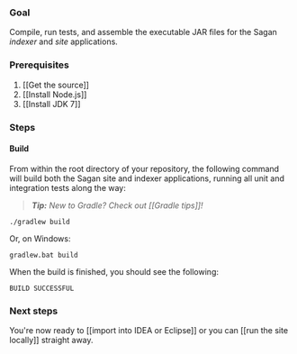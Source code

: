 ### Goal

Compile, run tests, and assemble the executable JAR files for the Sagan *indexer* and *site* applications.

### Prerequisites

1. [[Get the source]]
1. [[Install Node.js]]
1. [[Install JDK 7]]

### Steps

#### Build

From within the root directory of your repository, the following command will build both the Sagan site and indexer applications, running all unit and integration tests along the way:

> _**Tip:** New to Gradle? Check out [[Gradle tips]]!_

    ./gradlew build

Or, on Windows:

    gradlew.bat build


When the build is finished, you should see the following:
```
BUILD SUCCESSFUL
```

### Next steps

You're now ready to [[import into IDEA or Eclipse]] or you can [[run the site locally]] straight away.

